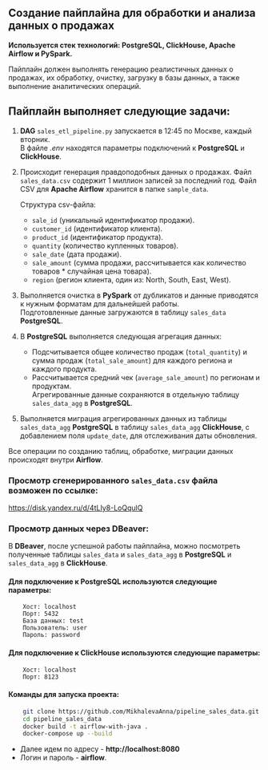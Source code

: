 ## Создание пайплайна для обработки и анализа данных о продажах

**Используется стек технологий: PostgreSQL, ClickHouse, Apache Airflow и PySpark.**

Пайплайн должен выполнять генерацию реалистичных данных о продажах, их обработку, очистку, загрузку в базы данных, а также выполнение аналитических операций.

## Пайплайн выполняет следующие задачи:

1) **DAG** `sales_etl_pipeline.py` запускается в 12:45 по Москве, каждый вторник. <br>
   В файле _.env_ находятся параметры подключений к **PostgreSQL** и **ClickHouse**.
2) Происходит генерация правдоподобных данных о продажах.
   Файл `sales_data.csv` содержит 1 миллион записей за последний год. Файл CSV для **Apache Airflow** хранится в папке `sample_data`.
   
   Структура csv-файла:
      - `sale_id` (уникальный идентификатор продажи).
      - `customer_id` (идентификатор клиента).
      - `product_id` (идентификатор продукта).
      - `quantity` (количество купленных товаров).
      - `sale_date` (дата продажи).
      - `sale_amount` (сумма продажи, рассчитывается как количество товаров * случайная цена товара).
      - `region` (регион клиента, один из: North, South, East, West).
3) Выполняется очистка в **PySpark** от дубликатов и данные приводятся к нужным форматам для дальнейшей работы.<br>
   Подготовленные данные загружаются в таблицу `sales_data` **PostgreSQL**.
4) В **PostgreSQL** выполняется следующая агрегация данных:
    - Подсчитывается общее количество продаж (`total_quantity`) и сумма продаж (`total_sale_amount`) для каждого региона и каждого продукта.
    - Рассчитывается средний чек (`average_sale_amount`) по регионам и продуктам.<br>
    Агрегированные данные сохраняются в отдельную таблицу `sales_data_agg` в **PostgreSQL**.
5) Выполняется миграция агрегированных данных из таблицы `sales_data_agg` **PostgreSQL** в таблицу `sales_data_agg` **ClickHouse**, с добавлением поля `update_date`, для отслеживания даты обновления.
   
Все операции по созданию таблиц, обработке, миграции данных происходят внутри **Airflow**.

### Просмотр сгенерированного `sales_data.csv` файла возможен по ссылке:
https://disk.yandex.ru/d/4tLIy8-LoQqulQ

### Просмотр данных через DBeaver:
В **DBeaver**, после успешной работы пайплайна, можно посмотреть полученные таблицы `sales_data` и `sales_data_agg` в **PostgreSQL** и `sales_data_agg` в **ClickHouse**.

#### Для подключение к **PostgreSQL** используются следующие параметры:
```
    Хост: localhost
    Порт: 5432
    База данных: test
    Пользователь: user
    Пароль: password
```
#### Для подключение к **ClickHouse** используются следующие параметры:
```
    Хост: localhost
    Порт: 8123
```
#### Команды для запуска проекта:
```bash
    git clone https://github.com/MikhalevaAnna/pipeline_sales_data.git
    cd pipeline_sales_data
    docker build -t airflow-with-java .
    docker-compose up --build
```
    
- Далее идем по адресу - **http://localhost:8080**
- Логин и пароль - **airflow**.

